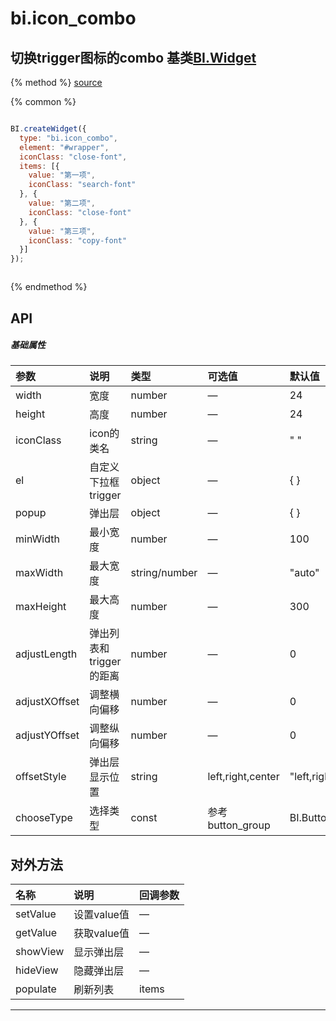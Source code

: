 # bi.icon_combo

## 切换trigger图标的combo 基类[BI.Widget](/core/widget.md)

{% method %}
[source](https://jsfiddle.net/fineui/z02vzvtb/)

{% common %}
```javascript

BI.createWidget({
  type: "bi.icon_combo",
  element: "#wrapper",
  iconClass: "close-font",
  items: [{
    value: "第一项",
    iconClass: "search-font"
  }, {
    value: "第二项",
    iconClass: "close-font"
  }, {
    value: "第三项",
    iconClass: "copy-font"
  }]
});



```

{% endmethod %}

## API
##### 基础属性
| 参数    | 说明           | 类型  | 可选值 | 默认值
| :------ |:-------------  | :-----| :----|:----
| width | 宽度 | number | — | 24
| height | 高度 | number | — | 24
| iconClass | icon的类名 | string  | —|" "|
| el | 自定义下拉框trigger| object | —|{ } |
| popup | 弹出层| object | —| { }
| minWidth| 最小宽度| number | —|100|
| maxWidth | 最大宽度 | string/number | — | "auto"|
| maxHeight | 最大高度 | number | —| 300
| adjustLength | 弹出列表和trigger的距离 | number | — | 0 |
| adjustXOffset | 调整横向偏移 | number | — | 0 |
| adjustYOffset |调整纵向偏移 | number | — | 0 |
| offsetStyle | 弹出层显示位置 | string | left,right,center | "left,right,center"|
| chooseType | 选择类型 | const | 参考button_group | BI.ButtonGroup.CHOOSE_TYPE_SINGLE |
 


## 对外方法
| 名称     | 说明                           |  回调参数     
| :------ |:-------------                  | :-----   
| setValue| 设置value值|—|
| getValue| 获取value值|—|
| showView | 显示弹出层 | —|
| hideView | 隐藏弹出层 |—|
| populate | 刷新列表 | items |





---


